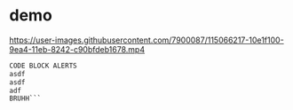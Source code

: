 # demo
https://user-images.githubusercontent.com/7900087/115066217-10e1f100-9ea4-11eb-8242-c90bfdeb1678.mp4


```swift
CODE BLOCK ALERTS
asdf
asdf
adf
BRUHH```
